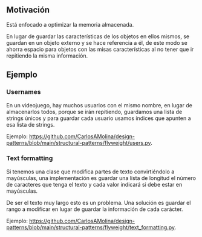## Motivación

Está enfocado a optimizar la memoria almacenada.

En lugar de guardar las características de los objetos en ellos mismos, se guardan en un objeto externo y se hace referencia a él, de este modo se ahorra espacio para objetos con las misas características al no tener que ir repitiendo la misma información.

## Ejemplo

### Usernames

En un videojuego, hay muchos usuarios con el mismo nombre, en lugar de almacenarlos todos, porque se irán repitiendo, guardamos una lista de strings únicos y para guardar cada usuario usamos índices que apunten a esa lista de strings.

Ejemplo: <https://github.com/CarlosAMolina/design-patterns/blob/main/structural-patterns/flyweight/users.py>.

### Text formatting

Si tenemos una clase que modifica partes de texto convirtiéndolo a mayúsculas, una implementación es guardar una lista de longitud el número de caracteres que tenga el texto y cada valor indicará si debe estar en mayúsculas.

De ser el texto muy largo esto es un problema. Una solución es guardar el rango a modificar en lugar de guardar la información de cada carácter.

Ejemplo: <https://github.com/CarlosAMolina/design-patterns/blob/main/structural-patterns/flyweight/text_formatting.py>.
